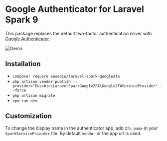 # Google Authenticator for Laravel Spark 9

This package replaces the default two-factor authentication driver with [Google Authenticator](https://support.google.com/accounts/answer/1066447?hl=en).

![Demo](http://i.imgur.com/WQKx5nS.gif)

## Installation

- `composer require eusebiu/laravel-spark-google2fa`
- `php artisan vendor:publish --provider="Eusebiu\LaravelSparkGoogle2FA\Google2FAServiceProvider" --force`
- `php artisan migrate`
- `npm run dev`

## Customization

To change the display name in the authenticator app, add `2fa_name` in your `SparkServiceProvider` file. By default `vendor` or the app url is used.
